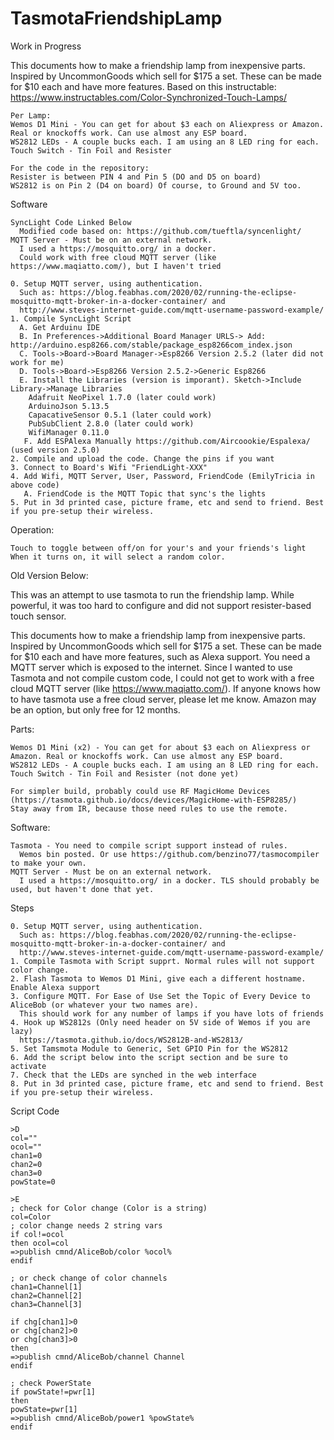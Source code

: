 # TasmotaFriendshipLamp

Work in Progress

This documents how to make a friendship lamp from inexpensive parts. Inspired by UncommonGoods which sell for $175 a set.  These can be made for $10 each and have more features. Based on this instructable: https://www.instructables.com/Color-Synchronized-Touch-Lamps/


```
Per Lamp:
Wemos D1 Mini - You can get for about $3 each on Aliexpress or Amazon. Real or knockoffs work. Can use almost any ESP board.
WS2812 LEDs - A couple bucks each. I am using an 8 LED ring for each. 
Touch Switch - Tin Foil and Resister

For the code in the repository:
Resister is between PIN 4 and Pin 5 (DO and D5 on board)
WS2812 is on Pin 2 (D4 on board) Of course, to Ground and 5V too.

```

Software
```
SyncLight Code Linked Below
  Modified code based on: https://github.com/tueftla/syncenlight/
MQTT Server - Must be on an external network. 
  I used a https://mosquitto.org/ in a docker.
  Could work with free cloud MQTT server (like https://www.maqiatto.com/), but I haven't tried

0. Setup MQTT server, using authentication. 
  Such as: https://blog.feabhas.com/2020/02/running-the-eclipse-mosquitto-mqtt-broker-in-a-docker-container/ and
  http://www.steves-internet-guide.com/mqtt-username-password-example/
1. Compile SyncLight Script
  A. Get Arduinu IDE
  B. In Preferences->Additional Board Manager URLS-> Add: http://arduino.esp8266.com/stable/package_esp8266com_index.json
  C. Tools->Board->Board Manager->Esp8266 Version 2.5.2 (later did not work for me)
  D. Tools->Board->Esp8266 Version 2.5.2->Generic Esp8266
  E. Install the Libraries (version is imporant). Sketch->Include Library->Manage Libraries
    Adafruit NeoPixel 1.7.0 (later could work)
    ArduinoJson 5.13.5
    CapacativeSensor 0.5.1 (later could work)
    PubSubClient 2.8.0 (later could work)
    WifiManager 0.11.0
   F. Add ESPAlexa Manually https://github.com/Aircoookie/Espalexa/ (used version 2.5.0)
2. Compile and upload the code. Change the pins if you want 
3. Connect to Board's Wifi "FriendLight-XXX"
4. Add Wifi, MQTT Server, User, Password, FriendCode (EmilyTricia in above code)
   A. FriendCode is the MQTT Topic that sync's the lights
5. Put in 3d printed case, picture frame, etc and send to friend. Best if you pre-setup their wireless.
```

Operation:
```
Touch to toggle between off/on for your's and your friends's light
When it turns on, it will select a random color.
```


Old Version Below:

This was an attempt to use tasmota to run the friendship lamp. While powerful, it was too hard to configure and did not support resister-based touch sensor.

This documents how to make a friendship lamp from inexpensive parts. Inspired by UncommonGoods which sell for $175 a set.  These can be made for $10 each and have more features, such as Alexa support. You need a MQTT server which is exposed to the internet. Since I wanted to use Tasmota and not compile custom code, I could not get to work with a free cloud MQTT server (like https://www.maqiatto.com/). If anyone knows how to have tasmota use a free cloud server, please let me know. Amazon may be an option, but only free for 12 months.

Parts:
```
Wemos D1 Mini (x2) - You can get for about $3 each on Aliexpress or Amazon. Real or knockoffs work. Can use almost any ESP board.
WS2812 LEDs - A couple bucks each. I am using an 8 LED ring for each. 
Touch Switch - Tin Foil and Resister (not done yet)

For simpler build, probably could use RF MagicHome Devices (https://tasmota.github.io/docs/devices/MagicHome-with-ESP8285/)
Stay away from IR, because those need rules to use the remote.
```

Software:
```
Tasmota - You need to compile script support instead of rules. 
  Wemos bin posted. Or use https://github.com/benzino77/tasmocompiler to make your own.
MQTT Server - Must be on an external network. 
  I used a https://mosquitto.org/ in a docker. TLS should probably be used, but haven't done that yet.
```

Steps
```
0. Setup MQTT server, using authentication. 
  Such as: https://blog.feabhas.com/2020/02/running-the-eclipse-mosquitto-mqtt-broker-in-a-docker-container/ and
  http://www.steves-internet-guide.com/mqtt-username-password-example/
1. Compile Tasmota with Script supprt. Normal rules will not support color change.
2. Flash Tasmota to Wemos D1 Mini, give each a different hostname. Enable Alexa support
3. Configure MQTT. For Ease of Use Set the Topic of Every Device to AliceBob (or whatever your two names are). 
  This should work for any number of lamps if you have lots of friends
4. Hook up WS2812s (Only need header on 5V side of Wemos if you are lazy)
  https://tasmota.github.io/docs/WS2812B-and-WS2813/
5. Set Tamsmota Module to Generic, Set GPIO Pin for the WS2812
6. Add the script below into the script section and be sure to activate
7. Check that the LEDs are synched in the web interface
8. Put in 3d printed case, picture frame, etc and send to friend. Best if you pre-setup their wireless.
```

Script Code
```
>D
col=""
ocol=""
chan1=0
chan2=0
chan3=0
powState=0

>E
; check for Color change (Color is a string)
col=Color
; color change needs 2 string vars
if col!=ocol
then ocol=col
=>publish cmnd/AliceBob/color %ocol% 
endif

; or check change of color channels
chan1=Channel[1]
chan2=Channel[2]
chan3=Channel[3]

if chg[chan1]>0
or chg[chan2]>0
or chg[chan3]>0
then
=>publish cmnd/AliceBob/channel Channel 
endif

; check PowerState
if powState!=pwr[1]
then
powState=pwr[1]
=>publish cmnd/AliceBob/power1 %powState%
endif 
```
